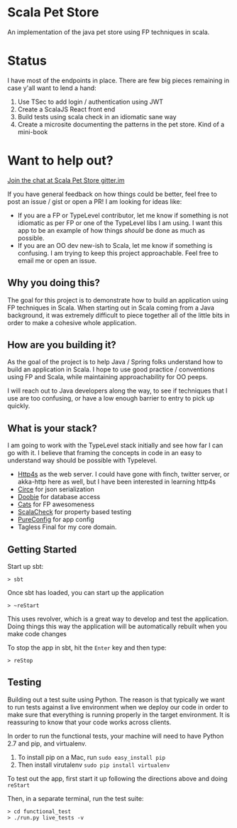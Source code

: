 # Scala Pet Store
An implementation of the java pet store using FP techniques in scala.


# Status
I have most of the endpoints in place.  There are few big pieces remaining in case y'all want to lend a hand:

1. Use TSec to add login / authentication using JWT
2. Create a ScalaJS React front end
3. Build tests using scala check in an idiomatic sane way
4. Create a microsite documenting the patterns in the pet store.  Kind of a mini-book

# Want to help out?
[Join the chat at Scala Pet Store gitter.im](https://gitter.im/scala-pet-store/scala-pet-store)

If you have general feedback on how things could be better, feel free to post an issue / gist or
open a PR!  I am looking for ideas like:

* If you are a FP or TypeLevel contributor, let me know if something is not idiomatic as per FP or one
of the TypeLevel libs I am using.  I want this app to be an example of how things _should_ be done as
much as possible.
* If you are an OO dev new-ish to Scala, let me know if something is confusing.  I am trying to keep this
project approachable.  Feel free to email me or open an issue.

## Why you doing this?
The goal for this project is to demonstrate how to build an application using FP techniques in Scala.
When starting out in Scala coming from a Java background, it was extremely difficult to piece together all of the little
bits in order to make a cohesive whole application.

## How are you building it?
As the goal of the project is to help Java / Spring folks understand how to build an application in Scala.  I hope
to use good practice / conventions using FP and Scala, while maintaining approachability for OO peeps.

I will reach out to Java developers along the way, to see if techniques that I use are too confusing, or have a low
enough barrier to entry to pick up quickly.

## What is your stack?
I am going to work with the TypeLevel stack initially and see how far I can go with it.  I believe that framing the
concepts in code in an easy to understand way should be possible with Typelevel.

- [Http4s](http://http4s.org/) as the web server.  I could have gone with finch, twitter server, or akka-http here as well, but I have been
interested in learning http4s
- [Circe](https://circe.github.io/circe/) for json serialization
- [Doobie](https://github.com/tpolecat/doobie) for database access
- [Cats](https://typelevel.org/cats/) for FP awesomeness
- [ScalaCheck](https://www.scalacheck.org/) for property based testing
- [PureConfig](https://pureconfig.github.io/docs/) for app config
- Tagless Final for my core domain.

## Getting Started

Start up sbt:

```
> sbt
```

Once sbt has loaded, you can start up the application

```
> ~reStart
```

This uses revolver, which is a great way to develop and test the application.  Doing things this way the application
will be automatically rebuilt when you make code changes

To stop the app in sbt, hit the `Enter` key and then type:

```
> reStop
```

## Testing
Building out a test suite using Python.  The reason is that typically we want to run tests against a live environment
when we deploy our code in order to make sure that everything is running properly in the target environment.  It
is reassuring to know that your code works across clients.

In order to run the functional tests, your machine will need to have Python 2.7 and pip, and virtualenv.

1. To install pip on a Mac, run `sudo easy_install pip`
2. Then install virutalenv `sudo pip install virtualenv`

To test out the app, first start it up following the directions above and doing `reStart`

Then, in a separate terminal, run the test suite:

```
> cd functional_test
> ./run.py live_tests -v
```



